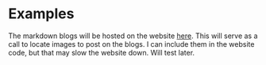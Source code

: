 # Examples

The markdown blogs will be hosted on the website [here](https://github.com/PHM-Data-Hub/app).
This will serve as a call to locate images to post on the blogs. I can include them in the website code, but that may slow the website down. Will test later. 
